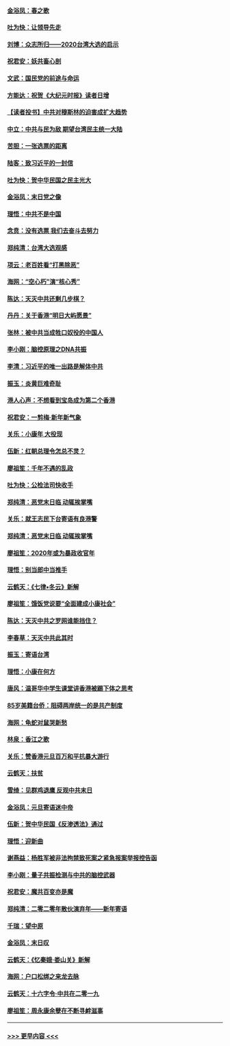 #### [金浴凤：春之歌](../pages/nsc993/n11797687.md?t=01170744) 
#### [吐为快：让领导先走](../pages/nsc993/n11797512.md?t=01170744) 
#### [刘博：众志所归——2020台湾大选的启示](../pages/nsc993/n11796878.md?t=01170744) 
#### [祝君安：妖共畜心剖](../pages/nsc993/n11794273.md?t=01170744) 
#### [文武：国民党的前途与命运](../pages/nsc993/n11794198.md?t=01170744) 
#### [方能达：祝贺《大纪元时报》读者日增](../pages/nsc993/n11793807.md?t=01170744) 
#### [【读者投书】中共对穆斯林的迫害成扩大趋势](../pages/nsc993/n11791371.md?t=01170744) 
#### [中立：中共与民为敌 期望台湾民主统一大陆](../pages/nsc993/n11790392.md?t=01170744) 
#### [苦胆：一张选票的距离](../pages/nsc993/n11788914.md?t=01170744) 
#### [陆客：致习近平的一封信](../pages/nsc993/n11788867.md?t=01170744) 
#### [吐为快：贺中华民国之民主光大](../pages/nsc993/n11788618.md?t=01170744) 
#### [金浴凤：末日党之像](../pages/nsc993/n11787475.md?t=01170744) 
#### [理悟：中共不是中国](../pages/nsc993/n11787463.md?t=01170744) 
#### [念贲：没有选票  我们去奋斗去努力](../pages/nsc993/n11787398.md?t=01170744) 
#### [郑纯清：台湾大选观感](../pages/nsc993/n11786210.md?t=01170744) 
#### [项云：老百姓看“打黑除恶”](../pages/nsc993/n11785398.md?t=01170744) 
#### [海网：“空心朽”演“核心秀”](../pages/nsc993/n11783874.md?t=01170744) 
#### [陈达：天灭中共还剩几步棋？](../pages/nsc993/n11783719.md?t=01170744) 
#### [丹丹：关于香港“明日大屿愿景”](../pages/nsc993/n11783273.md?t=01170744) 
#### [张林：被中共当成牲口奴役的中国人](../pages/nsc993/n11782397.md?t=01170744) 
#### [李小刚：脑控原理之DNA共振](../pages/nsc993/n11780962.md?t=01170744) 
#### [李清：习近平的唯一出路是解体中共](../pages/nsc993/n11780866.md?t=01170744) 
#### [振玉：炎黄巨难奇耻](../pages/nsc993/n11779632.md?t=01170744) 
#### [港人心声：不想看到宝岛成为第二个香港](../pages/nsc993/n11778817.md?t=01170744) 
#### [祝君安：一剪梅‧新年新气象](../pages/nsc993/n11776340.md?t=01170744) 
#### [关乐：小康年 大役现](../pages/nsc993/n11774213.md?t=01170744) 
#### [伍新：红朝总理令怎总不灵？](../pages/nsc993/n11770813.md?t=01170744) 
#### [廖祖笙：千年不遇的乱政](../pages/nsc993/n11770373.md?t=01170744) 
#### [吐为快：公检法司快收手](../pages/nsc993/n11770359.md?t=01170744) 
#### [郑纯清：恶党末日临 动辄挨掌嘴](../pages/nsc993/n11769912.md?t=01170744) 
#### [关乐：就王志民下台寄语有良港警](../pages/nsc993/n11769903.md?t=01170744) 
#### [郑纯清：恶党末日临 动辄挨掌嘴](../pages/nsc993/n11769356.md?t=01170744) 
#### [廖祖笙：2020年或为暴政收官年](../pages/nsc993/n11768216.md?t=01170744) 
#### [理悟：别当郎中当推手](../pages/nsc993/n11768243.md?t=01170744) 
#### [云鹤天：《七律▪冬云》新解](../pages/nsc993/n11768204.md?t=01170744) 
#### [廖祖笙：饿饭党说要“全面建成小康社会”](../pages/nsc993/n11767482.md?t=01170744) 
#### [陈达：天灭中共之罗网谁能挡住？](../pages/nsc993/n11767465.md?t=01170744) 
#### [李春草：天灭中共此其时](../pages/nsc993/n11767452.md?t=01170744) 
#### [振玉：寄语台湾](../pages/nsc993/n11767432.md?t=01170744) 
#### [理悟：小康在何方](../pages/nsc993/n11767394.md?t=01170744) 
#### [唐风：温哥华中学生课堂讲香港被踢下体之思考](../pages/nsc993/n11766848.md?t=01170744) 
#### [85岁美籍台侨：阻碍两岸统一的是共产制度](../pages/nsc993/n11765043.md?t=01170744) 
#### [海网：龟蛇对鼠哭新愁](../pages/nsc993/n11764895.md?t=01170744) 
#### [林泉：香江之歌](../pages/nsc993/n11764415.md?t=01170744) 
#### [关乐：赞香港元旦百万和平抗暴大游行](../pages/nsc993/n11764382.md?t=01170744) 
#### [云鹤天：扶贫](../pages/nsc993/n11764245.md?t=01170744) 
#### [雪绮：见群鸡退鹰  反观中共末日](../pages/nsc993/n11762112.md?t=01170744) 
#### [金浴凤：元旦寄语迷中帝](../pages/nsc993/n11761788.md?t=01170744) 
#### [伍新：贺中华民国《反渗透法》通过](../pages/nsc993/n11761994.md?t=01170744) 
#### [理悟：迎新曲](../pages/nsc993/n11761152.md?t=01170744) 
#### [谢燕益：杨胜军被非法拘禁致死案之紧急报案举报控告函](../pages/nsc993/n11756134.md?t=01170744) 
#### [李小刚：量子共振检测与中共的脑控武器](../pages/nsc993/n11754518.md?t=01170744) 
#### [祝君安：魔共百变亦是魔](../pages/nsc993/n11754469.md?t=01170744) 
#### [郑纯清：二零二零年散伙演弃年——新年寄语](../pages/nsc993/n11754195.md?t=01170744) 
#### [千瑞：望中原](../pages/nsc993/n11754159.md?t=01170744) 
#### [金浴凤：末日叹](../pages/nsc993/n11752359.md?t=01170744) 
#### [云鹤天：《忆秦娥‧娄山关》新解](../pages/nsc993/n11752348.md?t=01170744) 
#### [海网：户口松绑之来龙去脉](../pages/nsc993/n11752328.md?t=01170744) 
#### [云鹤天：十六字令‧中共在二零一九](../pages/nsc993/n11752305.md?t=01170744) 
#### [廖祖笙：周永康余孽在不断寻衅滋事](../pages/nsc993/n11751013.md?t=01170744) 

----
#### [ >>> 更早内容 <<< ](../indexes/nsc993-earlier.md)
